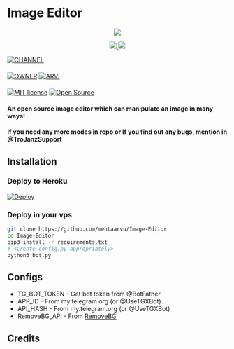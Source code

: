 # Image Editor

<p align="center">
  <a href="https://www.python.org">
    <img src="http://ForTheBadge.com/images/badges/made-with-python.svg">

  </a>
</p>
<p align="center">
  <a href="https://github.com/mehtaarvi/Image-Editor/stargazers">
    <img src="https://img.shields.io/github/stars/mehtaarvi/Image-Editor?style=social">

  </a>
  
  <a href="https://github.com/mehtaarvi/Image-Editor/fork">
    <img src="https://img.shields.io/github/forks/ARVI_MEHTA/Image-Editor?label=Fork&style=social">

  </a>  
</p>

[![CHANNEL](https://img.shields.io/badge/ABOUT-Channel-orange?style=for-the-badge&logo=telegram)](https://t.me/ABOUT_Arvi)  
ㅤㅤㅤㅤㅤㅤㅤ  
[![OWNER](https://img.shields.io/badge/Arvi-Mehta-red?style=flat&logo=telegram)](https://t.me/FOREVER_ANGEL_0)  [![ARVI](https://img.shields.io/badge/ARVI-Website-red?style=flat&logo=CodersRank)](https://https://t.me/FOREVER_ANGEL_0)  
ㅤㅤㅤㅤㅤㅤㅤ  
[![MIT license](https://img.shields.io/badge/License-MIT-blue?style=flat)](https://github.com/mehtaarvi/Image-Editor/blob/main/COPYING)  [![Open Source](https://badges.frapsoft.com/os/v2/open-source.svg?v=103)](https://github.com/mehtaarvi/Image-Editor)





#### An open source image editor which can manipulate an image in many ways!
#### If you need any more modes in repo or If you find out any bugs, mention in @TroJanzSupport

## Installation

### Deploy to Heroku
[![Deploy](https://www.herokucdn.com/deploy/button.svg)](https://heroku.com/deploy?template=https://github.com/mehtaarvi/Image-Editor)

### Deploy in your vps
```sh
git clone https://github.com/mehtaarvu/Image-Editor
cd Image-Editor
pip3 install -r requirements.txt
# <Create config.py appropriately>
python3 bot.py
```

## Configs

* TG_BOT_TOKEN  - Get bot token from @BotFather
* APP_ID        - From my.telegram.org (or @UseTGXBot)
* API_HASH      - From my.telegram.org (or @UseTGXBot)
* RemoveBG_API  - From [RemoveBG](https://www.remove.bg/b/background-removal-api)

## Credits

